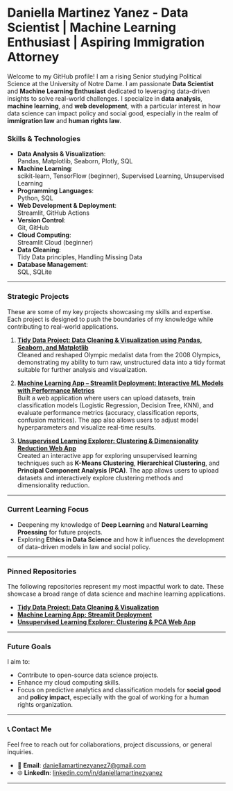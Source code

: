 # Daniella Martinez Yanez - Data Scientist | Machine Learning Enthusiast | Aspiring Immigration Attorney

Welcome to my GitHub profile! I am a rising Senior studying Political Science at the University of Notre Dame. I am passionate **Data Scientist** and **Machine Learning Enthusiast** dedicated to leveraging data-driven insights to solve real-world challenges. I specialize in **data analysis**, **machine learning**, and **web development**, with a particular interest in how data science can impact policy and social good, especially in the realm of **immigration law** and **human rights law**.

###  **Skills & Technologies**

- **Data Analysis & Visualization**:  
  Pandas, Matplotlib, Seaborn, Plotly, SQL  
- **Machine Learning**:  
  scikit-learn, TensorFlow (beginner), Supervised Learning, Unsupervised Learning  
- **Programming Languages**:  
  Python, SQL  
- **Web Development & Deployment**:  
  Streamlit, GitHub Actions  
- **Version Control**:  
  Git, GitHub  
- **Cloud Computing**:  
  Streamlit Cloud (beginner)  
- **Data Cleaning**:  
  Tidy Data principles, Handling Missing Data  
- **Database Management**:  
  SQL, SQLite  

---

### **Strategic Projects**

These are some of my key projects showcasing my skills and expertise. Each project is designed to push the boundaries of my knowledge while contributing to real-world applications.

1. **[Tidy Data Project: Data Cleaning & Visualization using Pandas, Seaborn, and Matplotlib](https://github.com/daniella-yanez/Yanez-Data_Science-Portfolio/tree/7a3ab095e865df407cda39b79a3d1b92b8b242d7/TidyData-Project)**  
   Cleaned and reshaped Olympic medalist data from the 2008 Olympics, demonstrating my ability to turn raw, unstructured data into a tidy format suitable for further analysis and visualization.

2. **[Machine Learning App – Streamlit Deployment: Interactive ML Models with Performance Metrics](https://github.com/daniella-yanez/Yanez-Data_Science-Portfolio/tree/53a4b48a459b8be10ed9a885d07a14c0d7084c89/MLStreamlitApp)**  
   Built a web application where users can upload datasets, train classification models (Logistic Regression, Decision Tree, KNN), and evaluate performance metrics (accuracy, classification reports, confusion matrices). The app also allows users to adjust model hyperparameters and visualize real-time results.

3. **[Unsupervised Learning Explorer: Clustering & Dimensionality Reduction Web App](https://github.com/daniella-yanez/Yanez-Data_Science-Portfolio/tree/53a4b48a459b8be10ed9a885d07a14c0d7084c89/MLUnsupervisedApp)**  
   Created an interactive app for exploring unsupervised learning techniques such as **K-Means Clustering**, **Hierarchical Clustering**, and **Principal Component Analysis (PCA)**. The app allows users to upload datasets and interactively explore clustering methods and dimensionality reduction.


---


### **Current Learning Focus**

- Deepening my knowledge of **Deep Learning** and **Natural Learning Proessing** for future projects.
- Exploring **Ethics in Data Science** and how it influences the development of data-driven models in law and social policy.

---

###  **Pinned Repositories**

The following repositories represent my most impactful work to date. These showcase a broad range of data science and machine learning applications.

- **[Tidy Data Project: Data Cleaning & Visualization](https://github.com/daniella-yanez/Yanez-Data_Science-Portfolio/tree/7a3ab095e865df407cda39b79a3d1b92b8b242d7/TidyData-Project)**
- **[Machine Learning App: Streamlit Deployment](https://github.com/daniella-yanez/Yanez-Data_Science-Portfolio/tree/53a4b48a459b8be10ed9a885d07a14c0d7084c89/MLStreamlitApp)**
- **[Unsupervised Learning Explorer: Clustering & PCA Web App](https://github.com/daniella-yanez/Yanez-Data_Science-Portfolio/tree/53a4b48a459b8be10ed9a885d07a14c0d7084c89/MLUnsupervisedApp)**

---

### **Future Goals**

I aim to:

- Contribute to open-source data science projects.
- Enhance my cloud computing skills.
- Focus on predictive analytics and classification models for **social good** and **policy impact**, especially with the goal of working for a human rights organization.

---

### 📞 **Contact Me**

Feel free to reach out for collaborations, project discussions, or general inquiries.

- 📧 **Email**: [daniellamartinezyanez7@gmail.com](mailto:daniellamartinezyanez7@gmail.com)
- 🌐 **LinkedIn**: [linkedin.com/in/daniellamartinezyanez](www.linkedin.com/in/daniella-martinez-yanez)

---
